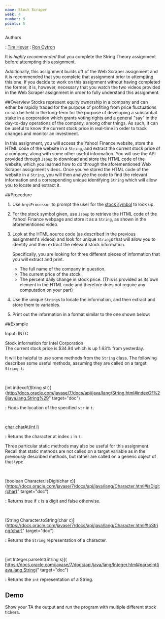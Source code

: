 ```yaml
---
name: Stock Scraper
week: 4
number: 9
points: 5
---
```


Authors

: <a href="https://www.linkedin.com/in/timothyheyer">Tim Heyer</a>
: <a href="http://www.cs.wustl.edu/~cytron/">Ron Cytron</a>


It is <i>highly recommended</i> that you complete the String Theory assignment before attempting this assignment.

Additionally, this assignment builds off of the Web Scraper assignment and it is recommended that you complete that assignment 
prior to attempting this one. If you decide to work on this assignment without having completed the former, it is, however, 
necessary that you watch the two videos provided in the Web Scraper assignment in order to fully understand this assignment.

##Overview
Stocks represent equity ownership in a company and can either be rapidly traded for the purpose of profiting from price 
fluctuations or can be held in the long-term for the purpose of developing a substantial stake in a corporation which 
grants voting rights and a general "say" in the day-to-day operations of the company, among other things. As such, it 
can be useful to know the current stock price in real-time in order to track changes and monitor an investment.

In this assignment, you will access the Yahoo! Finance website, store the HTML code of the website in a `String`, 
and extract the current stock price of a company, along with some other useful information. You will use the API provided 
through `Jsoup` to download and store the HTML code of the website, which you learned how to do through the 
aforementioned Web Scraper assignment videos. Once you\'ve stored the HTML code of the website in a `String`, 
you will then analyze the code to find the relevant information and a corresponding unique identifying `String` 
which will allow you to locate and extract it.

##Procedure

1. Use `ArgsProcessor` to prompt the user for the <a href="https://en.wikipedia.org/wiki/Ticker_symbol" target = "new"> stock symbol</a> to look up.

2. For the stock symbol given, use `Jsoup` to retrieve the HTML code of the Yahoo! Finance webpage and store  it as a `String`, as shown in the aforementioned video.

3. Look at the HTML source code (as described in the previous assignment\'s videos) and look for unique `String`s that will  allow you to identify and then extract the relevant stock information.

	Specifically, you are looking for three different pieces of information that you will extract and print.

	* The full name of the company in question.
	* The current price of the stock.
	* The percent daily change in stock price. (This is provided as its own element in the HTML code and therefore does  not require any computation on your part)

4. Use the unique `String`s to locate the information, and then extract and store them to variables.

5. Print out the information in a format similar to the one shown below:

##Example

Input: INTC

Stock information for Intel Corporation <br>
The current stock price is $34.94 which is up 1.63% from yesterday.

It will be helpful to use some methods from the `String` class. The following describes some useful methods, 
assuming they are called on a target `String t`: 

<br>

[int indexof(String str)](http://docs.oracle.com/javase/7/docs/api/java/lang/String.html#indexOf%28java.lang.String%29" target="doc")

: Finds the location of the specified `str` in `t`.

<br>

[char charAt(int i)](http://docs.oracle.com/javase/7/docs/api/java/lang/String.html#charAt(int))

: Returns the character at index `i` in `t`.

Three particular static methods may also be useful for this assignment. Recall that static methods are not called 
on a target variable as in the previously described methods, but rather are called on a generic object of that type.

<br>

[boolean Character.isDigit(char c)](https://docs.oracle.com/javase/7/docs/api/java/lang/Character.html#isDigit(char)" target="doc")

: Returns true if `c` is a digit and false otherwise.

<br>

[String Character.toString(char c)](https://docs.oracle.com/javase/7/docs/api/java/lang/Character.html#toString(char)" target="doc")

: Returns the `String` representation of a character.

<br>

[int Integer.parseInt(String s)]( https://docs.oracle.com/javase/7/docs/api/java/lang/Integer.html#parseInt(java.lang.String)" target="doc")

: Returns the `int` representation of a String.

## Demo
Show your TA the output and run the program with multiple different stock tickers.

